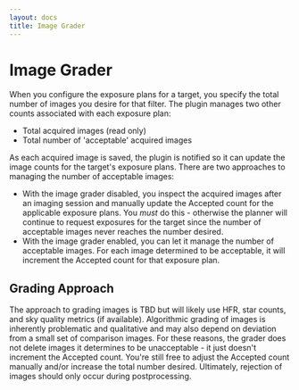 ```yaml
---
layout: docs
title: Image Grader
---
```


# Image Grader

When you configure the exposure plans for a target, you specify the total number of images you desire for that filter.  The plugin manages two other counts associated with each exposure plan:
- Total acquired images (read only)
- Total number of 'acceptable' acquired images

As each acquired image is saved, the plugin is notified so it can update the image counts for the target's exposure plans.  There are two approaches to managing the number of acceptable images:
- With the image grader disabled, you inspect the acquired images after an imaging session and manually update the Accepted count for the applicable exposure plans.  You _must_ do this - otherwise the planner will continue to request exposures for the target since the number of acceptable images never reaches the number desired.
- With the image grader enabled, you can let it manage the number of acceptable images.  For each image determined to be acceptable, it will increment the Accepted count for that exposure plan.

## Grading Approach
The approach to grading images is TBD but will likely use HFR, star counts, and sky quality metrics (if available).  Algorithmic grading of images is inherently problematic and qualitative and may also depend on deviation from a small set of comparison images.  For these reasons, the grader does not delete images it determines to be unacceptable - it just doesn't increment the Accepted count.  You're still free to adjust the Accepted count manually and/or increase the total number desired.  Ultimately, rejection of images should only occur during postprocessing.
